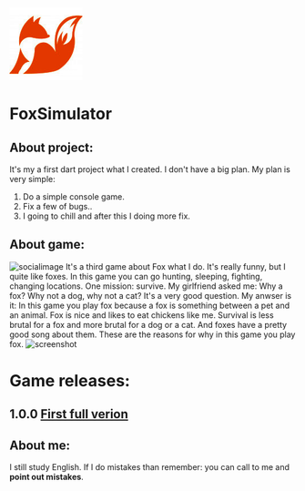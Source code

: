 ![Logo](https://raw.githubusercontent.com/EnterVPL/FoxSymulator/master/logo.png)
# FoxSimulator
## About project:
It's my a first dart project what I created. I don't have a big plan.
My plan is very simple:
1. Do a simple console game. 
2. Fix a few of bugs..
3. I going to chill and after this I doing more fix.

## About game:
![socialimage](https://repository-images.githubusercontent.com/266304913/7b7d3600-a1d9-11ea-8749-81e38fbb6647)
It's a third game about Fox what I do. It's really funny, but I quite like foxes. In this game you can go hunting, sleeping, fighting, changing locations. One mission: survive.
My girlfriend asked me: Why a fox? Why not a dog, why not a cat?
It's a very good question. My anwser is it: In this game you play fox because a fox is something between a pet and an animal. Fox is nice and likes to eat chickens like me. Survival is less brutal for a fox and more brutal for a dog or a cat. And foxes have a pretty good song about them. These are the reasons for why in this game you play fox.
![screenshot](https://i.snipboard.io/BAzY40.jpg)

# Game releases:
## 1.0.0 [First full verion](https://github.com/EnterVPL/FoxSymulator/releases/tag/1.0.0)

## About me:
I still study English. If I do mistakes than remember: you can call to me and **point out mistakes**.
